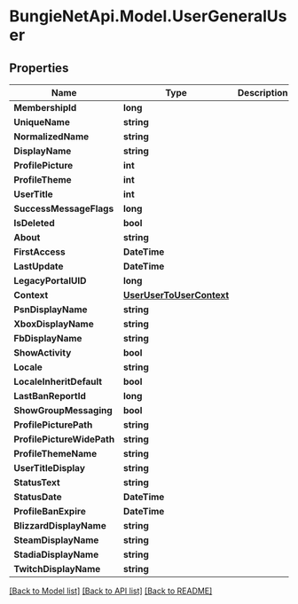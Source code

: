 
# BungieNetApi.Model.UserGeneralUser

## Properties

Name | Type | Description | Notes
------------ | ------------- | ------------- | -------------
**MembershipId** | **long** |  | [optional] 
**UniqueName** | **string** |  | [optional] 
**NormalizedName** | **string** |  | [optional] 
**DisplayName** | **string** |  | [optional] 
**ProfilePicture** | **int** |  | [optional] 
**ProfileTheme** | **int** |  | [optional] 
**UserTitle** | **int** |  | [optional] 
**SuccessMessageFlags** | **long** |  | [optional] 
**IsDeleted** | **bool** |  | [optional] 
**About** | **string** |  | [optional] 
**FirstAccess** | **DateTime** |  | [optional] 
**LastUpdate** | **DateTime** |  | [optional] 
**LegacyPortalUID** | **long** |  | [optional] 
**Context** | [**UserUserToUserContext**](UserUserToUserContext.md) |  | [optional] 
**PsnDisplayName** | **string** |  | [optional] 
**XboxDisplayName** | **string** |  | [optional] 
**FbDisplayName** | **string** |  | [optional] 
**ShowActivity** | **bool** |  | [optional] 
**Locale** | **string** |  | [optional] 
**LocaleInheritDefault** | **bool** |  | [optional] 
**LastBanReportId** | **long** |  | [optional] 
**ShowGroupMessaging** | **bool** |  | [optional] 
**ProfilePicturePath** | **string** |  | [optional] 
**ProfilePictureWidePath** | **string** |  | [optional] 
**ProfileThemeName** | **string** |  | [optional] 
**UserTitleDisplay** | **string** |  | [optional] 
**StatusText** | **string** |  | [optional] 
**StatusDate** | **DateTime** |  | [optional] 
**ProfileBanExpire** | **DateTime** |  | [optional] 
**BlizzardDisplayName** | **string** |  | [optional] 
**SteamDisplayName** | **string** |  | [optional] 
**StadiaDisplayName** | **string** |  | [optional] 
**TwitchDisplayName** | **string** |  | [optional] 

[[Back to Model list]](../README.md#documentation-for-models)
[[Back to API list]](../README.md#documentation-for-api-endpoints)
[[Back to README]](../README.md)

